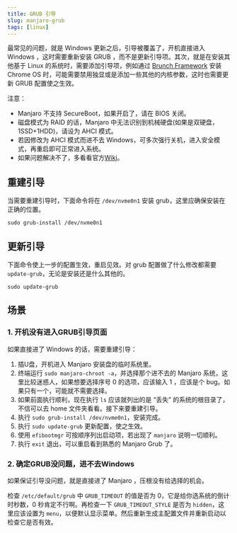 ```yaml
---
title: GRUB 引导
slug: manjaro-grub
tags: [linux]
---
```


最常见的问题，就是 Windows 更新之后，引导被覆盖了，开机直接进入 Windows ，这时需要重新安装 GRUB ，而不是更新引导项。其次，就是在安装其他基于 Linux 的系统时，需要添加引导项，例如通过 [Brunch Framework](https://github.com/sebanc/brunch) 安装 Chrome OS 时，可能需要禁用独显或是添加一些其他的内核参数，这时也需要更新 GRUB 配置使之生效。

注意：
- Manjaro 不支持 SecureBoot，如果开启了，请在 BIOS 关闭。
- 磁盘模式为 RAID 的话，Manjaro 中无法识别到机械硬盘(如果是双硬盘，1SSD+1HDD)，请设为 AHCI 模式。
- 若因修改为 AHCI 模式而进不去 Windows，可多次强行关机，进入安全模式，再重启即可正常进入系统。
- 如果问题解决不了，多看看官方[Wiki](https://wiki.archlinux.org/title/GRUB)。

## 重建引导

当需要重建引导时，下面命令将在 `/dev/nvme0n1` 安装 grub，这里应确保安装在正确的位置。
```shell
sudo grub-install /dev/nvme0n1
```

## 更新引导

下面命令使上一步的配置生效，重启见效。对 grub 配置做了什么修改都需要 `update-grub`，无论是安装还是什么其他的。
```shell
sudo update-grub
```

## 场景

### 1. 开机没有进入GRUB引导页面

如果直接进了 Windows 的话，需要重建引导：

1. 插U盘，开机进入 Manjaro 安装盘的临时系统里。
2. 终端运行 `sudo manjaro-chroot -a`，并选择那个进不去的 Manjaro 系统，这里比较迷惑人，如果想要选择序号 0 的选项，应该输入 1 ，应该是个 bug。如果只有一个，可能就不需要选择。
3. 如果前面执行顺利，现在执行 `ls` 应该就列出的是 “丢失” 的系统的根目录了，不信可以去 home 文件夹看看。接下来要重建引导。
4. 执行 `sudo grub-install /dev/nvme0n1`，安装完成。
5. 执行 `sudo update-grub` 更新配置，使之生效。
6. 使用 `efibootmgr` 可按顺序列出启动项，若出现了 `manjaro` 说明一切顺利。
7. 执行 `exit` 退出，可以重启看到熟悉的 Manjaro Grub 了。

### 2. 确定GRUB没问题，进不去Windows

如果保证引导没问题，就是直接进了 Manjaro ，压根没有给选择的机会。

检查 `/etc/default/grub` 中 `GRUB_TIMEOUT` 的值是否为 0，它是给你选系统的倒计时秒数，0 秒肯定不行啊。再检查一下 `GRUB_TIMEOUT_STYLE` 是否为 `hidden`，这里应该设置为 `menu`，以便默认显示菜单。然后重新生成主配置文件并重新启动以检查它是否有效。